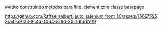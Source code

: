 #vídeo construindo metodos para find_element com classe basepage




https://github.com/RaffaelIsalberti/auto_selenium_front_1.0/assets/156975953/a49a9123-8c4d-4064-876d-30d1dfdd2ef9



